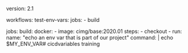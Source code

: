 version: 2.1

workflows:
  test-env-vars:
    jobs:
      - build

jobs:
  build:
    docker:
      - image: cimg/base:2020.01
    steps:
      - checkout
      - run:
          name: "echo an env var that is part of our project"
          command: |
            echo $MY_ENV_VAR# cicdvariables
training


